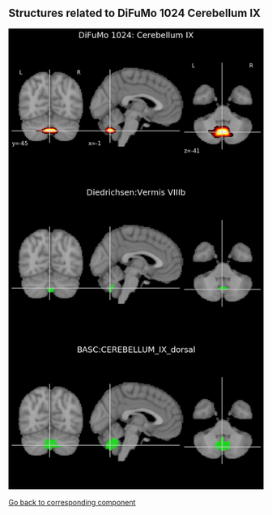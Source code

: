 


## Structures related to DiFuMo 1024 Cerebellum IX

![409](409.jpg "Structures related to DiFuMo 1024 Cerebellum IX")

[Go back to corresponding component](https://parietal-inria.github.io/DiFuMo/1024/html/409.html)